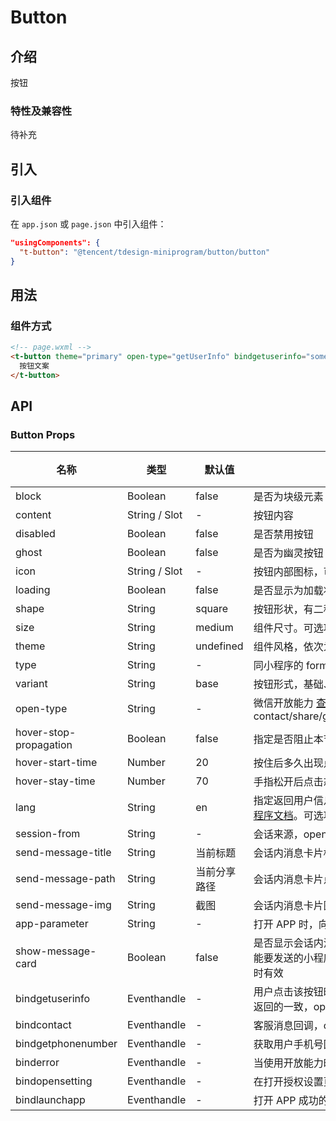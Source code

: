 # Button

## 介绍

按钮

### 特性及兼容性

待补充

## 引入

### 引入组件

在 `app.json` 或 `page.json` 中引入组件：

```json
"usingComponents": {
  "t-button": "@tencent/tdesign-miniprogram/button/button"
}
```

## 用法

### 组件方式

```html
<!-- page.wxml -->
<t-button theme="primary" open-type="getUserInfo" bindgetuserinfo="someFunction">
  按钮文案
</t-button>
```

## API

### Button Props

| 名称                   | 类型          | 默认值       | 说明                                                                                                                                                                                   | 必传 |
| ---------------------- | ------------- | ------------ | -------------------------------------------------------------------------------------------------------------------------------------------------------------------------------------- | ---- |
| block                  | Boolean       | false        | 是否为块级元素                                                                                                                                                                         | N    |
| content                | String / Slot | -            | 按钮内容                                                                                                                                                                               | N    |
| disabled               | Boolean       | false        | 是否禁用按钮                                                                                                                                                                           | N    |
| ghost                  | Boolean       | false        | 是否为幽灵按钮（镂空按钮）                                                                                                                                                             | N    |
| icon                   | String / Slot | -            | 按钮内部图标，可完全自定义                                                                                                                                                             | N    |
| loading                | Boolean       | false        | 是否显示为加载状态                                                                                                                                                                     | N    |
| shape                  | String        | square       | 按钮形状，有二种：方形、圆角方形。可选项：square/round                                                                                                                                 | N    |
| size                   | String        | medium       | 组件尺寸。可选项：small/medium/large。TS 类型：`SizeEnum`                                                                                                                              | N    |
| theme                  | String        | undefined    | 组件风格，依次为品牌色、危险色。可选项：default/primary/danger                                                                                                                         | N    |
| type                   | String        | -            | 同小程序的 formType。可选项：submit/reset                                                                                                                                              | N    |
| variant                | String        | base         | 按钮形式，基础、线框、文字。可选项：base/outline/text                                                                                                                                  | N    |
| open-type              | String        | -            | 微信开放能力 [查看小程序文档](https://developers.weixin.qq.com/miniprogram/dev/component/button.html)。可选项：contact/share/getPhoneNumber/getUserInfo/launchApp/openSetting/feedback | N    |
| hover-stop-propagation | Boolean       | false        | 指定是否阻止本节点的祖先节点出现点击态                                                                                                                                                 | N    |
| hover-start-time       | Number        | 20           | 按住后多久出现点击态，单位毫秒                                                                                                                                                         | N    |
| hover-stay-time        | Number        | 70           | 手指松开后点击态保留时间，单位毫秒                                                                                                                                                     | N    |
| lang                   | String        | en           | 指定返回用户信息的语言，zh_CN 简体中文，zh_TW 繁体中文，en 英文。 [查看小程序文档](https://developers.weixin.qq.com/miniprogram/dev/component/button.html)。可选项：en/zh_CN/zh_TW     | N    |
| session-from           | String        | -            | 会话来源，open-type=contact 时有效                                                                                                                                                     | N    |
| send-message-title     | String        | 当前标题     | 会话内消息卡片标题，open-type=contact 时有效                                                                                                                                           | N    |
| send-message-path      | String        | 当前分享路径 | 会话内消息卡片点击跳转小程序路径，open-type=contact 时有效                                                                                                                             | N    |
| send-message-img       | String        | 截图         | 会话内消息卡片图片，open-type=contact 时有效                                                                                                                                           | N    |
| app-parameter          | String        | -            | 打开 APP 时，向 APP 传递的参数，open-type=launchApp 时有效                                                                                                                             | N    |
| show-message-card      | Boolean       | false        | 是否显示会话内消息卡片，设置此参数为 true，用户进入客服会话会在右下角显示可能要发送的小程序提示，用户点击后可以快速发送小程序消息，open-type=contact 时有效                            | N    |
| bindgetuserinfo        | Eventhandle   | -            | 用户点击该按钮时，会返回获取到的用户信息，回调的 detail 数据与<a href="../api/open-api/user-info/wx.getUserInfo.html">wx.getUserInfo</a>返回的一致，open-type=getUserInfo 时有效       | N    |
| bindcontact            | Eventhandle   | -            | 客服消息回调，open-type=contact 时有效                                                                                                                                                 | N    |
| bindgetphonenumber     | Eventhandle   | -            | 获取用户手机号回调，open-type=getPhoneNumber 时有效                                                                                                                                    | N    |
| binderror              | Eventhandle   | -            | 当使用开放能力时，发生错误的回调，open-type=launchApp 时有效                                                                                                                           | N    |
| bindopensetting        | Eventhandle   | -            | 在打开授权设置页后回调，open-type=openSetting 时有效                                                                                                                                   | N    |
| bindlaunchapp          | Eventhandle   | -            | 打开 APP 成功的回调，open-type=launchApp 时有效                                                                                                                                        | N    |
